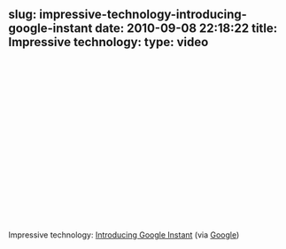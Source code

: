 slug: impressive-technology-introducing-google-instant
date: 2010-09-08 22:18:22
title: Impressive technology: 
type: video
---

<object width="480" height="295"><param name="movie" value="http://www.youtube.com/v/ElubRNRIUg4?fs=1"></param><param name="allowFullScreen" value="true"></param><param name="allowscriptaccess" value="always"></param><embed src="http://www.youtube.com/v/ElubRNRIUg4?fs=1" type="application/x-shockwave-flash" width="480" height="295" allowscriptaccess="always" allowfullscreen="true"></embed></object>

Impressive technology: [Introducing Google Instant](http://www.youtube.com/watch?v=ElubRNRIUg4&feature=player_embedded) (via [Google](http://youtube.com/user/Google))
